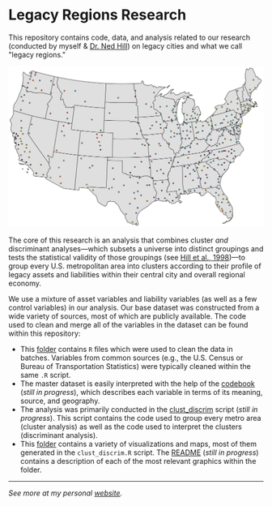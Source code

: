 # Legacy Regions Research

This repository contains code, data, and analysis related to our research (conducted by myself &amp; [Dr. Ned Hill](http://glenn.osu.edu/faculty/glenn-faculty/hill/)) on legacy cities and what we call "legacy regions."

<p align="center">
  <img width="750" src="plot/cluster_map.png">
</p>

The core of this research is an analysis that combines cluster *and* discriminant analyses—which subsets a universe into distinct groupings and tests the statistical validity of those groupings (see [Hill et al., 1998](https://journals.sagepub.com/doi/10.1080/0042098983962))—to group every U.S. metropolitan area into clusters according to their profile of legacy assets and liabilities within their central city and overall regional economy. 

We use a mixture of asset variables and liability variables (as well as a few control variables) in our analysis. Our base dataset was constructed from a wide variety of sources, most of which are publicly available. The code used to clean and merge all of the variables in the dataset can be found within this repository:

* This [folder](https://github.com/andrewvanleuven/legacyR/tree/master/code/data_cleaning) contains `R` files which were used to clean the data in batches. Variables from common sources (e.g., the U.S. Census or Bureau of Transportation Statistics) were typically cleaned within the same `.R` script.
* The master dataset is easily interpreted with the help of the [codebook](code/data_cleaning/codebook.md) (*still in progress*), which describes each variable in terms of its meaning, source, and geography.
* The analysis was primarily conducted in the [clust_discrim](code/analysis/clust_discrim.R) script (*still in progress*). This script contains the code used to group every metro area (cluster analysis) as well as the code used to interpret the clusters (discriminant analysis).
* This [folder](https://github.com/andrewvanleuven/legacyR/tree/master/plot) contains a variety of visualizations and maps, most of them generated in the `clust_discrim.R` script. The [README](plot/viz_guide.md) (*still in progress*) contains a description of each of the most relevant graphics within the folder.



***

*See more at my personal [website](https://andrewvanleuven.com/).*

